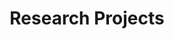 ---
title: Research Projects
type: landing

sections:
  - block: markdown
    content:
      title: ""
      text: ""
    design:
      spacing:
        padding: ["100px", "0", "0", "0"]

  - block: collection
    content:
      title: Perception-Aware Planning
      filters:
        folders:
          - research/perception-aware/active-exploration
          - research/perception-aware/cautious-planning
    design:
      view: showcase
      columns: '1'
      spacing:
        padding: ["100px", "0", "0", "0"]
        
      
  - block: portfolio
    content:
      title: User Planning with User Preferences
      filters:
        tags:
          - User-Planning
        
    design:
      columns: '1'
      view: showcase
      spacing:
        padding: ["100px", "0", "0", "0"]  # top, right, bottom, left
---